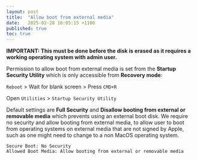 ```yaml
---
layout: post
title:  "Allow boot from external media"
date:   2025-02-28 16:05:15 +1100
published: true
toc: true
---
```



**IMPORTANT: This must be done before the disk is erased as it requires a working operating system with admin user.**

Permission to allow boot from external media is set from the **Startup Security Utility** which is only accessible from **Recovery mode**:

`Reboot` > Wait for blank screen > Press `CMD+R`

Open `Utilities` > `Startup Security Utility`

Default settings are **Full Security** and **Disallow booting from external or removable media** which prevents using an external boot disk. We require no security and allow booting from external media, to allow user to boot from operating systems on external media that are not signed by Apple, such as one might need to change to a non MacOS operating system.

```console
Secure Boot: No Security
Allowed Boot Media: Allow booting from external or removable media
```
